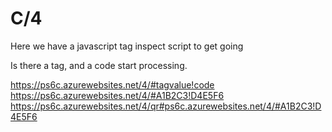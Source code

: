 # C/4

Here we have a javascript tag inspect script to get going

Is there a tag, and a code start processing.

https://ps6c.azurewebsites.net/4/#tagvalue!code
https://ps6c.azurewebsites.net/4/#A1B2C3!D4E5F6
https://ps6c.azurewebsites.net/4/qr#ps6c.azurewebsites.net/4/#A1B2C3!D4E5F6
